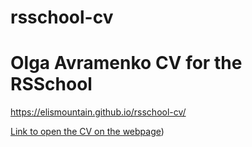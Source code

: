 # rsschool-cv

# Olga Avramenko CV for the RSSchool

https://elismountain.github.io/rsschool-cv/

[Link to open the CV on the webpage](https://github.com/elismountain/rsschool-cv/blob/main/cv.md))
